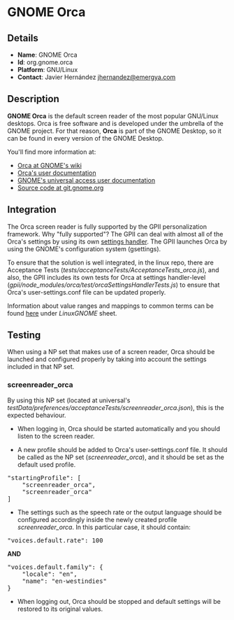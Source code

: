 # GNOME Orca

## Details

* __Name__: GNOME Orca
* __Id__: org.gnome.orca
* __Platform__: GNU/Linux
* __Contact__: Javier Hernández <jhernandez@emergya.com>

## Description
__GNOME Orca__ is the default screen reader of the most popular GNU/Linux desktops.
Orca is free software and is developed under the umbrella of the GNOME project.
For that reason, __Orca__ is part of the GNOME Desktop, so it can be found in every version of the GNOME Desktop.

You'll find more information at:

  * [Orca at GNOME's wiki](https://wiki.gnome.org/Projects/Orca)
  * [Orca's user documentation](https://help.gnome.org/users/orca/stable/)
  * [GNOME's universal access user documentation](https://help.gnome.org/users/gnome-help/stable/a11y.html.en)
  * [Source code at git.gnome.org](https://git.gnome.org/browse/orca)

## Integration
The Orca screen reader is fully supported by the GPII personalization framework.
Why "fully supported"? The GPII can deal with almost all of the Orca's settings by using its own [settings handler](https://github.com/GPII/linux/tree/master/gpii/node_modules/orca).
The GPII launches Orca by using the GNOME's configuration system (gsettings).

To ensure that the solution is well integrated, in the linux repo, there are Acceptance Tests (_tests/acceptanceTests/AcceptanceTests_orca.js_), and also, the GPII includes its own tests for Orca at settings handler-level (_gpii/node_modules/orca/test/orcaSettingsHandlerTests.js_) to ensure that Orca's user-settings.conf file can be updated properly.

Information about value ranges and mappings to common terms can be found [here](https://docs.google.com/spreadsheet/ccc?key=0AppduB_JZh5EdDRYT1pmOTc5eUpNbkpMckhacUVxWXc&usp=sharing) under _LinuxGNOME_ sheet.

## Testing
When using a NP set that makes use of a screen reader, Orca should be launched and configured properly by taking into account the settings included in that NP set.

### screenreader_orca

By using this NP set (located at universal's _testData/preferences/acceptanceTests/screenreader_orca.json_), this is the expected behaviour.

* When logging in, Orca should be started automatically and you should listen to the screen reader.

* A new profile should be added to Orca's user-settings.conf file. It should be called as the NP set (_screenreader_orca_), and it should be set as the default used profile.

<pre>
"startingProfile": [
    "screenreader_orca",
    "screenreader_orca"
]
</pre>

* The settings such as the speech rate or the output language should be configured accordingly inside the newly created profile _screenreader_orca_. In this particular case, it should contain:

<pre>
"voices.default.rate": 100
</pre>
__AND__
<pre>
"voices.default.family": {
    "locale": "en",
    "name": "en-westindies"
}
</pre>

* When logging out, Orca should be stopped and default settings will be restored to its original values.

